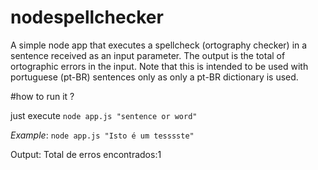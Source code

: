 # nodespellchecker
A simple node app that executes a spellcheck (ortography checker) in a sentence received as an input parameter.
The output is the total of ortographic errors in the input.
Note that this is intended to be used with portuguese (pt-BR) sentences only as only a pt-BR dictionary is used.

#how to run it ?

just execute
<code>node app.js "sentence or word"</code>

*Example*:
<code>node app.js "Isto é um tesssste"</code>

Output:
Total de erros encontrados:1
